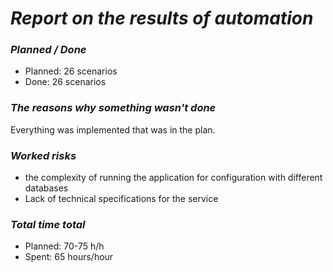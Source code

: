 # _Report on the results of automation_

### _Planned / Done_

* Planned: 26 scenarios
* Done: 26 scenarios

### _The reasons why something wasn't done_

Everything was implemented that was in the plan.

### _Worked risks_

* the complexity of running the application for configuration with different databases
* Lack of technical specifications for the service


### _Total time total_
* Planned: 70-75 h/h
* Spent: 65 hours/hour
